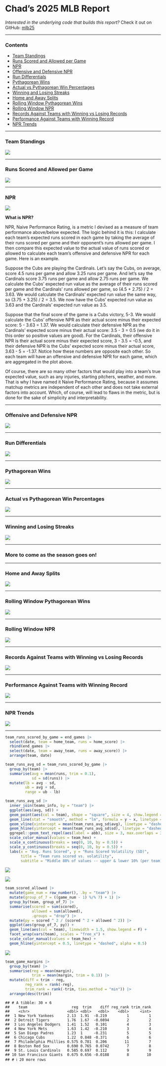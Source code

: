 Chad’s 2025 MLB Report
================

*Interested in the underlying code that builds this report?* Check it
out on GitHub:
<a href="https://github.com/chadallison/mlb25" target="_blank">mlb25</a>

------------------------------------------------------------------------

### Contents

- [Team Standings](#team-standings)
- [Runs Scored and Allowed per Game](#runs-scored-and-allowed-per-game)
- [NPR](#npr)
- [Offensive and Defensive NPR](#offensive-and-defensive-npr)
- [Run Differentials](#run-differentials)
- [Pythagorean Wins](#pythagorean-wins)
- [Actual vs Pythagorean Win
  Percentages](#actual-vs-pythagorean-win-percentages)
- [Winning and Losing Streaks](#winning-and-losing-streaks)
- [Home and Away Splits](#home-and-away-splits)
- [Rolling Window Pythagorean Wins](#rolling-window-pythagorean-wins)
- [Rolling Window NPR](#rolling-window-npr)
- [Records Against Teams with Winning vs Losing
  Records](#records-against-teams-with-winning-vs-losing-records)
- [Performance Against Teams with Winning
  Record](#performance-against-teams-with-winning-record)
- [NPR Trends](#npr-trends)

------------------------------------------------------------------------

### Team Standings

![](README_files/figure-gfm/unnamed-chunk-4-1.png)<!-- -->

------------------------------------------------------------------------

### Runs Scored and Allowed per Game

![](README_files/figure-gfm/unnamed-chunk-5-1.png)<!-- -->

------------------------------------------------------------------------

### NPR

![](README_files/figure-gfm/unnamed-chunk-6-1.png)<!-- -->

**What is NPR?**

NPR, Naive Performance Rating, is a metric I devised as a measure of
team performance above/below expected. The logic behind it is this: I
calculate each team’s expected runs scored in each game by taking the
average of their runs scored per game and their opponent’s runs allowed
per game. I then compare this expected value to the actual value of runs
scored or allowed to calculate each team’s offensive and defensive NPR
for each game. Here is an example.

Suppose the Cubs are playing the Cardinals. Let’s say the Cubs, on
average, score 4.5 runs per game and allow 3.25 runs per game. And let’s
say the Cardinals score 3.75 runs per game and allow 2.75 runs per game.
We calculate the Cubs’ expected run value as the average of their runs
scored per game and the Cardinals’ runs allowed per game, so (4.5 +
2.75) / 2 = 3.63. We would calculate the Cardinals’ expected run value
the same way, so (3.75 + 3.25) / 2 = 3.5. We now have the Cubs’ expected
run value as 3.63 and the Cardinals’ expected run value as 3.5.

Suppose that the final score of the game is a Cubs victory, 5-3. We
would calculate the Cubs’ offensive NPR as their actual score minus
their expected score: 5 - 3.63 = 1.37. We would calculate their
defensive NPR as the Cardinals’ expected score minus their actual score:
3.5 - 3 = 0.5 (we do it in this order so positive values are good). For
the Cardinals, their offensive NPR is their actual score minus their
expected score, 3 - 3.5 = -0.5, and their defensive NPR is the Cubs’
expected score minus their actual score, 3.63 - 5 = -1.37. Notice how
these numbers are opposite each other. So each team will have an
offensive and defensive NPR for each game, which are aggregated in the
plot above.

Of course, there are so many other factors that would play into a team’s
true expected value, such as any injuries, starting pitchers, weather,
and more. That is why I have named it Naive Performance Rating, because
it assumes matchup metrics are independent of each other and does not
take external factors into account. Which, of course, will lead to flaws
in the metric, but is done for the sake of simplicity and
interpretability.

------------------------------------------------------------------------

### Offensive and Defensive NPR

![](README_files/figure-gfm/unnamed-chunk-7-1.png)<!-- -->

------------------------------------------------------------------------

### Run Differentials

![](README_files/figure-gfm/unnamed-chunk-8-1.png)<!-- -->

------------------------------------------------------------------------

### Pythagorean Wins

![](README_files/figure-gfm/unnamed-chunk-9-1.png)<!-- -->

------------------------------------------------------------------------

### Actual vs Pythagorean Win Percentages

![](README_files/figure-gfm/unnamed-chunk-10-1.png)<!-- -->

------------------------------------------------------------------------

### Winning and Losing Streaks

![](README_files/figure-gfm/unnamed-chunk-11-1.png)<!-- -->

------------------------------------------------------------------------

### More to come as the season goes on!

------------------------------------------------------------------------

### Home and Away Splits

![](README_files/figure-gfm/unnamed-chunk-12-1.png)<!-- -->

------------------------------------------------------------------------

### Rolling Window Pythagorean Wins

![](README_files/figure-gfm/unnamed-chunk-13-1.png)<!-- -->

------------------------------------------------------------------------

### Rolling Window NPR

![](README_files/figure-gfm/unnamed-chunk-14-1.png)<!-- -->

------------------------------------------------------------------------

### Records Against Teams with Winning vs Losing Records

![](README_files/figure-gfm/unnamed-chunk-15-1.png)<!-- -->

------------------------------------------------------------------------

### Performance Against Teams with Winning Record

![](README_files/figure-gfm/unnamed-chunk-16-1.png)<!-- -->

------------------------------------------------------------------------

### NPR Trends

![](README_files/figure-gfm/unnamed-chunk-17-1.png)<!-- -->

------------------------------------------------------------------------

``` r
team_runs_scored_by_game = end_games |>
  select(date, team = home_team, runs = home_score) |>
  rbind(end_games |>
  select(date, team = away_team, runs = away_score)) |>
  arrange(team, date)

team_runs_avg_sd = team_runs_scored_by_game |>
  group_by(team) |>
  summarise(avg = mean(runs, trim = 0.1),
            sd = sd(runs)) |>
  mutate(lb = avg - sd,
         ub = avg + sd,
         range = ub - lb)

team_runs_avg_sd |>
  inner_join(teams_info, by = "team") |>
  ggplot(aes(avg, sd)) +
  geom_point(aes(col = team), shape = "square", size = 4, show.legend = F) +
  geom_line(stat = "smooth", method = "lm", formula = y ~ x, linetype = "dashed", alpha = 0.5) +
  geom_vline(xintercept = mean(team_runs_avg_sd$avg), linetype = "dashed", alpha = 0.25) +
  geom_hline(yintercept = mean(team_runs_avg_sd$sd), linetype = "dashed", alpha = 0.25) +
  ggrepel::geom_text_repel(aes(label = abb), size = 3, max.overlaps = 32) +
  scale_color_manual(values = team_hex) +
  scale_x_continuous(breaks = seq(0, 10, by = 0.5)) +
  scale_y_continuous(breaks = seq(0, 10, by = 0.5)) +
  labs(x = "Avg. Runs Scored", y = "Runs Scored Volatility (SD)",
       title = "Team runs scored vs. volatility",
       subtitle = "Middle 80% of values -- upper & lower 10% (per team) excluded")
```

![](README_files/figure-gfm/unnamed-chunk-18-1.png)<!-- -->

![](README_files/figure-gfm/unnamed-chunk-19-1.png)<!-- -->

``` r
team_scored_allowed |>
  mutate(game_num = row_number(), .by = "team") |>
  mutate(group_of_7 = ((game_num - 1) %/% 7) + 1) |>
  group_by(team, group_of_7) |>
  summarise(scored = sum(scored),
            allowed = sum(allowed),
            .groups = "drop") |>
  mutate(py = scored ^ 2 / (scored ^ 2 + allowed ^ 2)) |>
  ggplot(aes(group_of_7, py)) +
  geom_line(aes(col = team), linewidth = 1.5, show.legend = F) +
  facet_wrap(vars(team), scales = "free_x") +
  scale_color_manual(values = team_hex) +
  geom_hline(yintercept = 0.5, linetype = "dashed", alpha = 0.5)
```

![](README_files/figure-gfm/unnamed-chunk-20-1.png)<!-- -->

``` r
team_game_margins |>
  group_by(team) |>
  summarise(reg = mean(margin),
            trim = mean(margin, trim = 0.1)) |>
  mutate(diff = trim - reg,
         reg_rank = rank(-reg),
         trim_rank = rank(-trim, ties.method = "min")) |>
  arrange(desc(trim))
```

    ## # A tibble: 30 × 6
    ##    team                    reg  trim    diff reg_rank trim_rank
    ##    <chr>                 <dbl> <dbl>   <dbl>    <dbl>     <int>
    ##  1 New York Yankees      2.13  1.91  -0.219         1         1
    ##  2 Detroit Tigers        1.76  1.67  -0.0894        2         2
    ##  3 Los Angeles Dodgers   1.41  1.52   0.101         4         3
    ##  4 New York Mets         1.63  1.42  -0.210         3         4
    ##  5 San Diego Padres      1.23  1     -0.231         5         5
    ##  6 Chicago Cubs          1.22  0.848 -0.371         6         6
    ##  7 Philadelphia Phillies 0.575 0.781  0.206        11         7
    ##  8 Boston Red Sox        0.690 0.765  0.0742        7         8
    ##  9 St. Louis Cardinals   0.585 0.697  0.112         9         9
    ## 10 San Francisco Giants  0.675 0.656 -0.0188        8        10
    ## # ℹ 20 more rows
